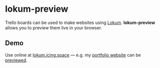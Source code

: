 # lokum-preview

Trello boards can be used to make websites using [Lokum](https://github.com/RoyalIcing/lokum). **lokum-preview** allows you to preview them live in your browser. 

## Demo

Use online at [lokum.icing.space](https://lokum.icing.space/) — e.g. my [portfolio website](https://burntcaramel.com/) can be [previewed](https://lokum.icing.space/#mQ6WXDAQ).
